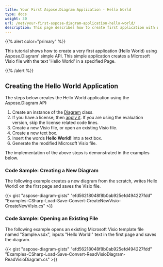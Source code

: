 ```yaml
---
title: Your First Aspose.Diagram Application - Hello World
type: docs
weight: 30
url: /net/your-first-aspose-diagram-application-hello-world/
description: This page describes how to create first application with Aspose.Diagram library.
---
```


{{% alert color="primary" %}}

This tutorial shows how to create a very first application (Hello World) using Aspose.Diagram' simple API. This simple application creates a Microsoft Visio file with the text 'Hello World' in a specified Page.

{{% /alert %}}

## **Creating the Hello World Application**

The steps below creates the Hello World application using the Aspose.Diagram API:

1. Create an instance of the [Diagram](https://reference.aspose.com/diagram/net/aspose.diagram/diagram) class.
1. If you have a license, then [apply it](https://reference.aspose.com/diagram/net/aspose.diagram/license).
   If you are using the evaluation version, skip the license related code lines.
1. Create a new Visio file, or open an existing Visio file.
1. Create a new text box.
1. Insert the words **Hello World!** into a text box.
1. Generate the modified Microsoft Visio file.

The implementation of the above steps is demonstrated in the examples below.

### **Code Sample: Creating a New Diagram**

The following example creates a new diagram from the scratch, writes Hello World! on the first page and saves the Visio file.

{{< gist "aspose-diagram-gists" "efd56218048f8b0ab925efd494227fdd" "Examples-CSharp-Load-Save-Convert-CreateNewVisio-CreateNewVisio.cs" >}}

### **Code Sample: Opening an Existing File**

The following example opens an existing Microsoft Visio template file named "Sample.vsdx", inputs "Hello World!" text in the first page and saves the diagram.

{{< gist "aspose-diagram-gists" "efd56218048f8b0ab925efd494227fdd" "Examples-CSharp-Load-Save-Convert-ReadVisioDiagram-ReadVisioDiagram.cs" >}}
